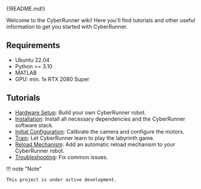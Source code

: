 {!README.md!}

Welcome to the CyberRunner wiki! Here you'll find tutorials and other useful information to get you started with CyberRunner.

## Requirements

* Ubuntu 22.04
* Python >= 3.10
* MATLAB
* GPU: min. 1x RTX 2080 Super

## Tutorials

* [Hardware Setup](01_hardware_setup.md): Build your own CyberRunner robot.
* [Installation](02_installation.md): Install all necessary dependencies and the CyberRunner software stack.
* [Initial Configuration](03_initial_config.md): Calibrate the camera and configure the motors.
* [Train](04_train.md): Let CyberRunner learn to play the labyrinth game.
* [Reload Mechanism](05_reload.md): Add an automatic reload mechanism to your CyberRunner robot.
* [Troubleshooting](06_troubleshooting.md): Fix common issues.

!!! note "Note"

    This project is under active development.

<!-- !!! Potential addition

    Video tutorials? This applies to software and configuration as well -->
